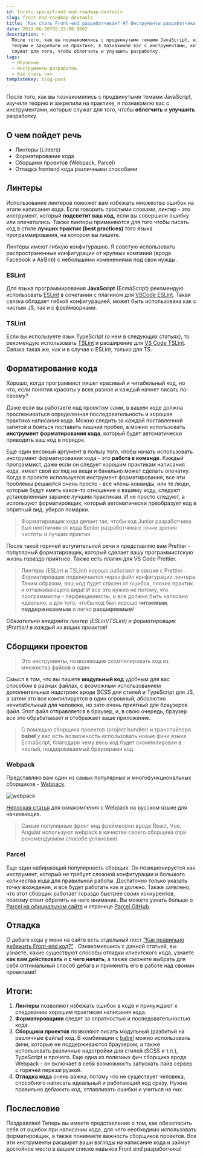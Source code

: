 ```yaml
---
id: forxtu.space/front-end-roadmap-devtools
slug: front-end-roadmap-devtools
title: 'Как стать Front-end разработчиком? #7 Инструменты разработчика'
date: 2019-06-20T05:23:00.000Z
description: >-
  После того, как вы познакомились с продвинутыми темами JavaScript, изучили
  теорию и закрепили на практике, я познакомлю вас с инструментами, которые
  служат для того, чтобы облегчить и улучшить разработку.
tags:
  - Обучение
  - Инструменты разработки
  - Как стать <x>
templateKey: blog-post
---
```

После того, как вы познакомились с продвинутыми темами JavaScript, изучили теорию и закрепили на практике, я познакомлю вас с инструментами, которые служат для того, чтобы **облегчить** и **улучшить** разработку.

## О чем пойдет речь

* Линтеры (Linters)
* Форматирование кода
* Сборщики проектов (Webpack, Parcel)
* Отладка frontend кода различными способами

## Линтеры

Использование линтеров поможет вам избежать множества ошибок на этапе написания кода. Если говорить простыми словами, линтер - это инструмент, который **подсветит ваш код**, если вы совершили ошибку или опечатались. Также линтеры применяются для того чтобы писать код в стиле **лучших практик (best practices)** того языка программирования, на котором вы пишете. 

Линтеры имеют гибкую конфигурацию. Я советую использовать распространенные конфигурации от крупных компаний (вроде Facebook и AirBnb) с небольшими изменениями под свои нужды.

### ESLint

Для языка программирования **JavaScript** (EcmaScript) рекомендую использовать <a href="https://eslint.org" target="_blank">ESLint</a> в сочетании с плагином для <a href="https://github.com/Microsoft/vscode-eslint" target="_blank">VSCode ESLint</a>. Такая связка обладает гибкой конфигурацией, может быть использована как с чистым JS, так и с фреймворками. 

### TSLint

Если вы используете язык TypeScript (о нем в следующих статьях), то рекомендую использовать <a href="https://palantir.github.io/tslint/" target="_blank">TSLint</a> и расширение для <a href="https://github.com/Microsoft/vscode-typescript-tslint-plugin" target="_blank">VS Code TSLint</a>.  Связка такая же, как и в случае с ESLint, только для TS.

## Форматирование кода

Хорошо, когда программист пишет красивый и читабельный код, но что, если понятия красоты у всех разное и каждый начнет писать по-своему?  

Даже если вы работаете над проектом сами, в вашем коде должна прослеживаться определенная последовательность и хорошая практика написания кода. Можно следить за каждой поставленной запятой и бояться поставить лишний пробел, а можно использовать **инструмент форматирования кода**, который будет автоматически приводить ваш код в порядок.

Еще один весомый аргумент в пользу того, чтобы начать использовать инструмент форматирования кода - это **работа в команде**. Каждый программист, даже если он следует хорошим практикам написания кода, имеет свой взгляд на вещи и банально может сделать опечатку. Когда в проекте используется инструмент форматирования,  все эти проблемы решаются очень просто - все члены команды, или те люди, которые будут иметь какое-то отношение к вашему коду, следуют установленным заранее лучшим практикам. И не просто следуют, а используют форматировщик, который автоматически преобразует код в опрятный вид, убирая помарки.

> Форматировщик кода делает так, чтобы код Junior разработчика был неотличим от кода Senior разработчика с точки зрения чистоты и лучших практик.

После такой горячей вступительной речи я представляю вам <a ref="https://prettier.io" target="_blank">Prettier</a>  - популярный форматировщик, который сделает вашу программистскую жизнь гораздо приятнее. Также есть плагин для <a ref="https://github.com/prettier/prettier-vscode" target="_blank">VS Code Prettier</a>. 

> Линтеры (ESLint и TSLint) хорошо работают в связке с Prettier. . Форматировщик подключается через файл конфигурации линтера. Таким образом, ваш код будет спасен от ошибок, плохих практик и отталкивающего вида! И все это нужно не потому, что программисты - перфекционисты, и все должно быть написано идеально, а для того, чтобы код был хорошо **читаемым**, **поддерживаемым** и легко **расширяемым**!

_Обязательно внедряйте линтер (ESLint/TSLint) и форматировщик (Prettier) в каждый из ваших проектов!_

## Сборщики проектов

> Это инструменты, позволяющие скомпилировать код из множества файлов в один.

Смысл в том, что вы пишете **модульный код** удобным для вас способом в разных файлах, с возможным использованием дополнительных надстроек вроде SCSS для стилей и TypeScript для JS, а затем это все компилируется в один огромный, абсолютно нечитабельный для человека, но зато очень приятный для браузеров файл. Этот файл отправляется в браузер, и, в свою очередь, браузер все это обрабатывает и отображает ваше приложение.

> С помощью сборщика проектов (project bundler) и транспайлера **babel** у вас есть возможность использовать новые фичи языка EcmaScript, благодаря чему весь код будет скомпилирован в чистый, поддерживаемый браузерами код. 

### Webpack

Представляю вам один из самых популярных и многофункциональных сборщиков - <a href="https://webpack.js.org" target="_blank">Webpack</a>.

![webpack](/assets/webpack.png "webpack")

<a href="https://medium.com/nuances-of-programming/введение-в-webpack-для-новичков-6cafbf562386" target="_blank">Неплохая статья</a> для ознакомления с Webpack на русском языке для начинающих.

> Самые популярные фронт енд фреймворки вроде React, Vue, Angular используют webpack в качестве своего сборщика (при рекомендуемом способе установки).

### Parcel

Еще один набирающий популярность сборщик. Он позиционируется как инструмент, который не требует сложной конфигурации и большого количества кода для правильной работы. Достаточно только указать точку вхождения, и все будет работать как и должно. Также заявлено, что этот сборщик работает гораздо быстрее своих конкурентов, поэтому стоит обратить на него внимание. Вы можете узнать больше о <a href="https://parceljs.org" target="_blank">Parcel на официальном сайте</a> и странице <a href="https://github.com/parcel-bundler/parcel" target="_blank">Parcel GitHub</a>. 

## Отладка

О дебаге кода у меня на сайте есть отдельный пост [“Как правильно дебажить Front-end код?”](https://forxtu.space/front-end-debug/) . Ознакомившись с данной статьей, вы узнаете, какие существуют способы отладки клиентского кода, узнаете **как вам действовать** и **с чего начать**, а также сможете выбрать для себя оптимальный способ дебага и применять его в работе над своими проектами!

## Итоги:

1. **Линтеры** позволяют избежать ошибок в коде и принуждают к следованию хорошим практикам написания кода.
2. **Форматировщики** следят за опрятностью и последовательностью  кода.
3. **Сборщики проектов** позволяют писать модульный (разбитый на различные файлы) код. В комбинации с <a href="https://babeljs.io" target="_blank">babel</a> можно использовать фичи, которые не поддерживаются браузером, а также использовать различные надстройки для стилей (SCSS и т.п.), TypeScript и прочего. Еще одна из полезных фич сборщика вроде Webpack - он включает в себя возможность запускать лайв сервер с горячей перезагрузкой.
4. **Отладка кода** очень важна, потому что не существует человека, способного написать идеальный и работающий код сразу. Нужно правильно дебажить код, отлавливать ошибки и учиться на них.

## Послесловие

Поздравляю! Теперь вы имеете представление о том, как обезопасить себя от  ошибок при написании кода, для чего необходимо использовать форматировщик, а также понимаете важность сборщиков проектов. Все эти инструменты расширят ваши взгляды на написание кода и займут достойное место в вашем списке навыков Front end разработчика!

